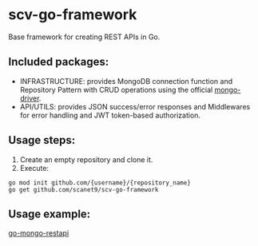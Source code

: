 # scv-go-framework

Base framework for creating REST APIs in Go.

## Included packages:
- INFRASTRUCTURE: provides MongoDB connection function and Repository Pattern with CRUD operations using the official [mongo-driver](https://github.com/mongodb/mongo-go-driver).
- API/UTILS: provides JSON success/error responses and Middlewares for error handling and JWT token-based authorization.

## Usage steps:
1. Create an empty repository and clone it.
2. Execute:
```
go mod init github.com/{username}/{repository_name}
go get github.com/scanet9/scv-go-framework 
```

## Usage example:
[go-mongo-restapi](https://github.com/scanet9/go-mongo-restapi)

